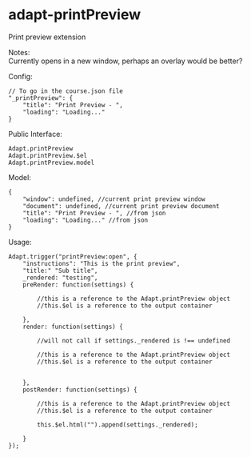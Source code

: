 adapt-printPreview
================

Print preview extension

Notes:  
Currently opens in a new window, perhaps an overlay would be better?  

Config:
```
// To go in the course.json file
"_printPreview": {
    "title": "Print Preview - ",
    "loading": "Loading..."
}
```

Public Interface:
```
Adapt.printPreview
Adapt.printPreview.$el
Adapt.printPreview.model
```

Model:
```
{
	"window": undefined, //current print preview window
	"document": undefined, //current print preview document
	"title": "Print Preview - ", //from json
	"loading": "Loading..." //from json
}
```

Usage:
```
Adapt.trigger("printPreview:open", {
	"instructions": "This is the print preview",
	"title:" "Sub title",
	_rendered: "testing",
	preRender: function(settings) {

		//this is a reference to the Adapt.printPreview object
		//this.$el is a reference to the output container

	},
	render: function(settings) {
		
		//will not call if settings._rendered is !== undefined

		//this is a reference to the Adapt.printPreview object
		//this.$el is a reference to the output container
		

	},
	postRender: function(settings) {
		
		//this is a reference to the Adapt.printPreview object
		//this.$el is a reference to the output container

		this.$el.html("").append(settings._rendered);

	}
});
```